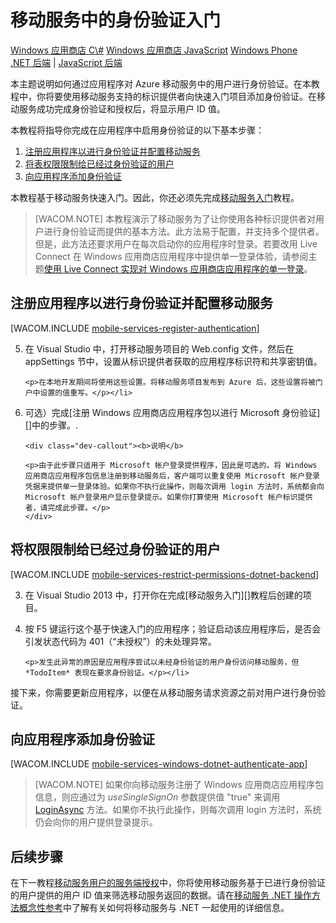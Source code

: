 ﻿<properties pageTitle="Get started with authentication (Windows Store) | Mobile Dev Center" metaKeywords="authentication, FAcebook, GOogle, Twitter, Microsoft Account, login" description="Learn how to use Mobile Services to authenticate users of your Windows Store app through a variety of identity providers, including Google, Facebook, Twitter, and Microsoft." metaCanonical="" services="mobile" documentationCenter="Mobile" title="Get started with authentication in Mobile Services" authors="Glenn Gailey" solutions="" manager="" editor="" />
<tags ms.service="mobile"
    ms.date="10/25/2014"
    wacn.date="04/11/2015"
    />

# 移动服务中的身份验证入门

<div class="dev-center-tutorial-selector sublanding"> 
	<a href="/zh-cn/documentation/articles/mobile-services-dotnet-backend-windows-store-dotnet-get-started-users" title="Windows Store C#" class="current">Windows 应用商店 C\#</a>
	<a href="/zh-cn/documentation/articles/mobile-services-dotnet-backend-windows-store-javascript-get-started-users" title="Windows Store JavaScript">Windows 应用商店 JavaScript</a>
	<a href="/zh-cn/documentation/articles/mobile-services-dotnet-backend-windows-phone-get-started-users" title="Windows Phone">Windows Phone</a>
	<!--<a href="/zh-cn/documentation/articles/mobile-services-dotnet-backend-ios-get-started-users" title="iOS">iOS</a>
	<a href="/zh-cn/documentation/articles/mobile-services-dotnet-backend-android-get-started-users" title="Android">Android</a>-->
</div>

<div class="dev-center-tutorial-subselector">
	<a href="/zh-cn/documentation/articles/mobile-services-dotnet-backend-windows-store-dotnet-get-started-users/" title=".NET backend" class="current">.NET 后端</a> | 
	<a href="/zh-cn/documentation/articles/mobile-services-windows-store-dotnet-get-started-users/"  title="JavaScript backend">JavaScript 后端</a>
</div>

本主题说明如何通过应用程序对 Azure 移动服务中的用户进行身份验证。在本教程中，你将要使用移动服务支持的标识提供者向快速入门项目添加身份验证。在移动服务成功完成身份验证和授权后，将显示用户 ID 值。

本教程将指导你完成在应用程序中启用身份验证的以下基本步骤：

1.  [注册应用程序以进行身份验证并配置移动服务][]
2.  [将表权限限制给已经过身份验证的用户][]
3.  [向应用程序添加身份验证][]

本教程基于移动服务快速入门。因此，你还必须先完成[移动服务入门][]教程。

> [WACOM.NOTE] 本教程演示了移动服务为了让你使用各种标识提供者对用户进行身份验证而提供的基本方法。此方法易于配置，并支持多个提供者。但是，此方法还要求用户在每次启动你的应用程序时登录。若要改用 Live Connect 在 Windows 应用商店应用程序中提供单一登录体验，请参阅主题[使用 Live Connect 实现对 Windows 应用商店应用程序的单一登录][]。

<a name="register"></a>
## 注册应用程序以进行身份验证并配置移动服务

[WACOM.INCLUDE [mobile-services-register-authentication][]]

<ol start="5">
<li><p>在 Visual Studio 中，打开移动服务项目的 Web.config 文件，然后在 appSettings 节中，设置从标识提供者获取的应用程序标识符和共享密钥值。</p>

    <p>在本地开发期间将使用这些设置。将移动服务项目发布到 Azure 后，这些设置将被门户中设置的值重写。</p></li>

<li><p>可选）完成[注册 Windows 应用商店应用程序包以进行 Microsoft 身份验证][]中的步骤。</a>.</p>

    <div class="dev-callout"><b>说明</b>

    <p>由于此步骤只适用于 Microsoft 帐户登录提供程序，因此是可选的。将 Windows 应用商店应用程序包信息注册到移动服务后，客户端可以重复使用 Microsoft 帐户登录凭据来提供单一登录体验。如果你不执行此操作，则每次调用 login 方法时，系统都会向 Microsoft 帐户登录用户显示登录提示。如果你打算使用 Microsoft 帐户标识提供者，请完成此步骤。</p>
	</div>
</li>
</ol>

<a name="permissions"></a>
## 将权限限制给已经过身份验证的用户

[WACOM.INCLUDE [mobile-services-restrict-permissions-dotnet-backend][]]

<ol start="3">
<li><p>在 Visual Studio 2013 中，打开你在完成[移动服务入门][]教程后创建的项目。</p></li>

<li><p>按 F5 键运行这个基于快速入门的应用程序；验证启动该应用程序后，是否会引发状态代码为 401（“未授权”）的未处理异常。</p>

    <p>发生此异常的原因是应用程序尝试以未经身份验证的用户身份访问移动服务，但 *TodoItem* 表现在要求身份验证。</p></li>
</ol>

接下来，你需要更新应用程序，以便在从移动服务请求资源之前对用户进行身份验证。

<a name="add-authentication"></a>
## 向应用程序添加身份验证

[WACOM.INCLUDE [mobile-services-windows-dotnet-authenticate-app][]]

> [WACOM.NOTE] 如果你向移动服务注册了 Windows 应用商店应用程序包信息，则应通过为 *useSingleSignOn* 参数提供值 "true" 来调用 [LoginAsync][] 方法。如果你不执行此操作，则每次调用 login 方法时，系统仍会向你的用户提供登录提示。

<a name="next-steps"> </a>
## 后续步骤

在下一教程[移动服务用户的服务端授权][]中，你将使用移动服务基于已进行身份验证的用户提供的用户 ID 值来筛选移动服务返回的数据。请在[移动服务 .NET 操作方法概念性参考][]中了解有关如何将移动服务与 .NET 一起使用的详细信息。

  [Windows 应用商店 C#]: /zh-cn/documentation/articles/mobile-services-dotnet-backend-windows-store-dotnet-get-started-users "Windows 应用商店 C#"
  [Windows 应用商店 JavaScript]: /zh-cn/documentation/articles/mobile-services-dotnet-backend-windows-store-javascript-get-started-users "Windows 应用商店 JavaScript"
  [Windows Phone]: /zh-cn/documentation/articles/mobile-services-dotnet-backend-windows-phone-get-started-users "Windows Phone"
  [.NET 后端]: /zh-cn/documentation/articles/mobile-services-dotnet-backend-windows-store-dotnet-get-started-users/ ".NET 后端"
  [JavaScript 后端]: /zh-cn/documentation/articles/mobile-services-windows-store-dotnet-get-started-users/ "JavaScript 后端"
  [注册应用程序以进行身份验证并配置移动服务]: #register
  [将表权限限制给已经过身份验证的用户]: #permissions
  [向应用程序添加身份验证]: #add-authentication
  [移动服务入门]: /zh-cn/documentation/articles/mobile-services-dotnet-backend-windows-store-dotnet-get-started/
  [使用 Live Connect 实现对 Windows 应用商店应用程序的单一登录]: /zh-cn/documentation/articles/mobile-services-windows-store-dotnet-single-sign-on
  [mobile-services-register-authentication]: ../includes/mobile-services-register-authentication.md
  [注册 Windows 应用商店应用程序包以进行 Microsoft 身份验证]: /zh-cn/documentation/articles/mobile-services-how-to-register-store-app-package-microsoft-authentication/
  [mobile-services-restrict-permissions-dotnet-backend]: ../includes/mobile-services-restrict-permissions-dotnet-backend.md
  [mobile-services-windows-dotnet-authenticate-app]: ../includes/mobile-services-windows-dotnet-authenticate-app.md
  [LoginAsync]: http://go.microsoft.com/fwlink/p/?LinkId=311594
  [移动服务用户的服务端授权]: /zh-cn/documentation/articles/mobile-services-dotnet-backend-windows-store-dotnet-authorize-users-in-scripts
  [移动服务 .NET 操作方法概念性参考]: /develop/mobile/how-to-guides/work-with-net-client-library
